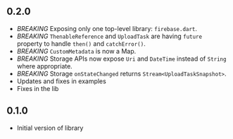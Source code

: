 ## 0.2.0

- *BREAKING* Exposing only one top-level library: `firebase.dart`.
- *BREAKING* `ThenableReference` and `UploadTask` are having `future` property to handle `then()` and `catchError()`.
- *BREAKING* `CustomMetadata` is now a Map.
- *BREAKING* Storage APIs now expose `Uri` and `DateTime` instead of `String` where appropriate.
- *BREAKING* Storage `onStateChanged` returns `Stream<UploadTaskSnapshot>`.
- Updates and fixes in examples
- Fixes in the lib

## 0.1.0

- Initial version of library
